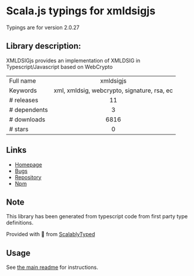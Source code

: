 
# Scala.js typings for xmldsigjs

Typings are for version 2.0.27

## Library description:
XMLDSIGjs provides an implementation of XMLDSIG in Typescript/Javascript based on WebCrypto

|                    |                 |
| ------------------ | :-------------: |
| Full name          | xmldsigjs |
| Keywords           | xml, xmldsig, webcrypto, signature, rsa, ec |
| # releases         | 11 |
| # dependents       | 3 |
| # downloads        | 6816 |
| # stars            | 0 |

## Links
- [Homepage](https://github.com/PeculiarVentures/xadesjs#readme)
- [Bugs](https://github.com/PeculiarVentures/xadesjs/issues)
- [Repository](https://github.com/PeculiarVentures/xadesjs)
- [Npm](https://www.npmjs.com/package/xmldsigjs)
    


## Note
This library has been generated from typescript code from first party type definitions.

Provided with :purple_heart: from [ScalablyTyped](https://github.com/oyvindberg/ScalablyTyped)

## Usage
See [the main readme](../../readme.md) for instructions.


